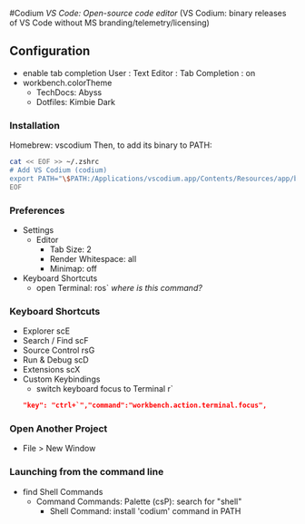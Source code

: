 #Codium
*VS Code: Open-source code editor*
  (VS Codium: binary releases of VS Code without MS branding/telemetry/licensing)

## Configuration
- enable tab completion
  User : Text Editor : Tab Completion : on
- workbench.colorTheme
  - TechDocs: Abyss
  - Dotfiles: Kimbie Dark

### Installation
Homebrew: vscodium
Then, to add its binary to PATH:
``` zsh
cat << EOF >> ~/.zshrc
# Add VS Codium (codium)
export PATH="\$PATH:/Applications/vscodium.app/Contents/Resources/app/bin/codium"
EOF
```

### Preferences
- Settings
  - Editor
    - Tab Size: 2
    - Render Whitespace: all
    - Minimap: off
- Keyboard Shortcuts
  - open Terminal: 	ros`
    *where is this command?*

### Keyboard Shortcuts
- Explorer		scE
- Search / Find 	scF
- Source Control	rsG
- Run &amp; Debug	scD
- Extensions		scX
- Custom Keybindings
  - switch keyboard focus to Terminal r`
  ~~~ json
  "key": "ctrl+`","command":"workbench.action.terminal.focus",
  ~~~

### Open Another Project
- File > New Window

### Launching from the command line
- find Shell Commands
  - Command Commands: Palette (csP): search for "shell"
    - Shell Command: install 'codium' command in PATH
